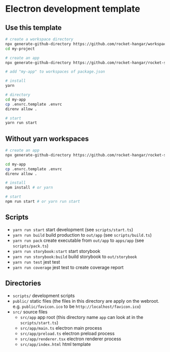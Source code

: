 # Electron development template

## Use this template

```sh
# create a workspace directory
npx generate-github-directory https://github.com/rocket-hangar/workspace-template my-project
cd my-project

# create an app
npx generate-github-directory https://github.com/rocket-hangar/rocket-scripts-templates/tree/master/templates/electron my-app

# add "my-app" to workspaces of package.json

# install
yarn

# directory
cd my-app
cp .envrc.template .envrc
direnv allow .

# start
yarn run start
```

## Without yarn workspaces

```sh
# create an app
npx generate-github-directory https://github.com/rocket-hangar/rocket-scripts-templates/tree/master/templates/electron my-app

cd my-app
cp .envrc.template .envrc
direnv allow .

# install
npm install # or yarn

# start
npm run start # or yarn run start
```

## Scripts

- `yarn run start` start development (see `scripts/start.ts`)
- `yarn run build` build production to `out/app` (see `scripts/build.ts`)
- `yarn run pack` create executable from `out/app` to `apps/app` (see `scripts/pack.ts`)
- `yarn run storybook:start` start storybook
- `yarn run storybook:build` build storybook to `out/storybook`
- `yarn run test` jest test
- `yarn run coverage` jest test to create coverage report

## Directories

- `scripts/` development scripts
- `public/` static files (the files in this directory are apply on the webroot. e.g. `public/favicon.ico` to be `http://localhost/favicon.ico`)
- `src/` source files
    - `src/app` app root (this directory name `app` can look at in the `scripts/start.ts`)
    - `src/app/main.ts` electron main process
    - `src/app/preload.ts` electron preload process
    - `src/app/renderer.tsx` electron renderer process
    - `src/app/index.html` html template
